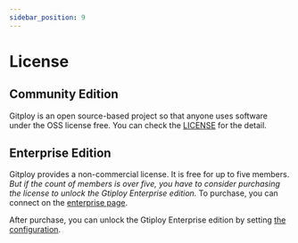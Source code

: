 ```yaml
---
sidebar_position: 9
---
```


# License

## Community Edition

Gitploy is an open source-based project so that anyone uses software under the OSS license free. You can check the [LICENSE](https://github.com/gitploy-io/gitploy/blob/main/LICENSE) for the detail.

## Enterprise Edition

Gitploy provides a non-commercial license. It is free for up to five members. *But if the count of members is over five, you have to consider purchasing the license to unlock the Gtiploy Enterprise edition.* To purchase, you can connect on the [enterprise page](https://www.gitploy.io/enterprise).

After purchase, you can unlock the Gtiploy Enterprise edition by setting [the configuration](../references/configurations/GITPLOY_LICENSE). 
